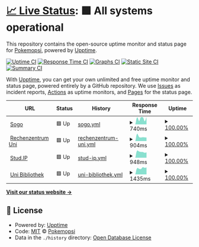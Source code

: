 # [📈 Live Status](https://https://pokemopsi.github.io/upptime-upptime/): <!--live status--> **🟩 All systems operational**

This repository contains the open-source uptime monitor and status page for [Pokemopsi](https://https://pokemopsi.github.io/upptime-upptime/), powered by [Upptime](https://github.com/upptime/upptime).

[![Uptime CI](https://github.com/Pokemopsi/upptime/workflows/Uptime%20CI/badge.svg)](https://github.com/Pokemopsi/upptime/actions?query=workflow%3A%22Uptime+CI%22)
[![Response Time CI](https://github.com/Pokemopsi/upptime/workflows/Response%20Time%20CI/badge.svg)](https://github.com/Pokemopsi/upptime/actions?query=workflow%3A%22Response+Time+CI%22)
[![Graphs CI](https://github.com/Pokemopsi/upptime/workflows/Graphs%20CI/badge.svg)](https://github.com/Pokemopsi/upptime/actions?query=workflow%3A%22Graphs+CI%22)
[![Static Site CI](https://github.com/Pokemopsi/upptime/workflows/Static%20Site%20CI/badge.svg)](https://github.com/Pokemopsi/upptime/actions?query=workflow%3A%22Static+Site+CI%22)
[![Summary CI](https://github.com/Pokemopsi/upptime/workflows/Summary%20CI/badge.svg)](https://github.com/Pokemopsi/upptime/actions?query=workflow%3A%22Summary+CI%22)

With [Upptime](https://upptime.js.org), you can get your own unlimited and free uptime monitor and status page, powered entirely by a GitHub repository. We use [Issues](https://github.com/Pokemopsi/upptime/issues) as incident reports, [Actions](https://github.com/Pokemopsi/upptime/actions) as uptime monitors, and [Pages](https://https://pokemopsi.github.io/upptime-upptime/) for the status page.

<!--start: status pages-->
<!-- This summary is generated by Upptime (https://github.com/upptime/upptime) -->
<!-- Do not edit this manually, your changes will be overwritten -->
<!-- prettier-ignore -->
| URL | Status | History | Response Time | Uptime |
| --- | ------ | ------- | ------------- | ------ |
| <img alt="" src="https://favicons.githubusercontent.com/sogo.uni-osnabrueck.de" height="13"> [Sogo](https://sogo.uni-osnabrueck.de) | 🟩 Up | [sogo.yml](https://github.com/Pokemopsi/upptime-upptime/commits/HEAD/history/sogo.yml) | <details><summary><img alt="Response time graph" src="./graphs/sogo/response-time-week.png" height="20"> 740ms</summary><br><a href="https://Pokemopsi.github.io/upptime-upptime/history/sogo"><img alt="Response time 740" src="https://img.shields.io/endpoint?url=https%3A%2F%2Fraw.githubusercontent.com%2FPokemopsi%2Fupptime-upptime%2FHEAD%2Fapi%2Fsogo%2Fresponse-time.json"></a><br><a href="https://Pokemopsi.github.io/upptime-upptime/history/sogo"><img alt="24-hour response time 740" src="https://img.shields.io/endpoint?url=https%3A%2F%2Fraw.githubusercontent.com%2FPokemopsi%2Fupptime-upptime%2FHEAD%2Fapi%2Fsogo%2Fresponse-time-day.json"></a><br><a href="https://Pokemopsi.github.io/upptime-upptime/history/sogo"><img alt="7-day response time 740" src="https://img.shields.io/endpoint?url=https%3A%2F%2Fraw.githubusercontent.com%2FPokemopsi%2Fupptime-upptime%2FHEAD%2Fapi%2Fsogo%2Fresponse-time-week.json"></a><br><a href="https://Pokemopsi.github.io/upptime-upptime/history/sogo"><img alt="30-day response time 740" src="https://img.shields.io/endpoint?url=https%3A%2F%2Fraw.githubusercontent.com%2FPokemopsi%2Fupptime-upptime%2FHEAD%2Fapi%2Fsogo%2Fresponse-time-month.json"></a><br><a href="https://Pokemopsi.github.io/upptime-upptime/history/sogo"><img alt="1-year response time 740" src="https://img.shields.io/endpoint?url=https%3A%2F%2Fraw.githubusercontent.com%2FPokemopsi%2Fupptime-upptime%2FHEAD%2Fapi%2Fsogo%2Fresponse-time-year.json"></a></details> | <details><summary><a href="https://Pokemopsi.github.io/upptime-upptime/history/sogo">100.00%</a></summary><a href="https://Pokemopsi.github.io/upptime-upptime/history/sogo"><img alt="All-time uptime 100.00%" src="https://img.shields.io/endpoint?url=https%3A%2F%2Fraw.githubusercontent.com%2FPokemopsi%2Fupptime-upptime%2FHEAD%2Fapi%2Fsogo%2Fuptime.json"></a><br><a href="https://Pokemopsi.github.io/upptime-upptime/history/sogo"><img alt="24-hour uptime 100.00%" src="https://img.shields.io/endpoint?url=https%3A%2F%2Fraw.githubusercontent.com%2FPokemopsi%2Fupptime-upptime%2FHEAD%2Fapi%2Fsogo%2Fuptime-day.json"></a><br><a href="https://Pokemopsi.github.io/upptime-upptime/history/sogo"><img alt="7-day uptime 100.00%" src="https://img.shields.io/endpoint?url=https%3A%2F%2Fraw.githubusercontent.com%2FPokemopsi%2Fupptime-upptime%2FHEAD%2Fapi%2Fsogo%2Fuptime-week.json"></a><br><a href="https://Pokemopsi.github.io/upptime-upptime/history/sogo"><img alt="30-day uptime 100.00%" src="https://img.shields.io/endpoint?url=https%3A%2F%2Fraw.githubusercontent.com%2FPokemopsi%2Fupptime-upptime%2FHEAD%2Fapi%2Fsogo%2Fuptime-month.json"></a><br><a href="https://Pokemopsi.github.io/upptime-upptime/history/sogo"><img alt="1-year uptime 100.00%" src="https://img.shields.io/endpoint?url=https%3A%2F%2Fraw.githubusercontent.com%2FPokemopsi%2Fupptime-upptime%2FHEAD%2Fapi%2Fsogo%2Fuptime-year.json"></a></details>
| <img alt="" src="https://favicons.githubusercontent.com/www.rz.uni-osnabrueck.de" height="13"> [Rechenzentrum Uni](https://www.rz.uni-osnabrueck.de) | 🟩 Up | [rechenzentrum-uni.yml](https://github.com/Pokemopsi/upptime-upptime/commits/HEAD/history/rechenzentrum-uni.yml) | <details><summary><img alt="Response time graph" src="./graphs/rechenzentrum-uni/response-time-week.png" height="20"> 904ms</summary><br><a href="https://Pokemopsi.github.io/upptime-upptime/history/rechenzentrum-uni"><img alt="Response time 904" src="https://img.shields.io/endpoint?url=https%3A%2F%2Fraw.githubusercontent.com%2FPokemopsi%2Fupptime-upptime%2FHEAD%2Fapi%2Frechenzentrum-uni%2Fresponse-time.json"></a><br><a href="https://Pokemopsi.github.io/upptime-upptime/history/rechenzentrum-uni"><img alt="24-hour response time 904" src="https://img.shields.io/endpoint?url=https%3A%2F%2Fraw.githubusercontent.com%2FPokemopsi%2Fupptime-upptime%2FHEAD%2Fapi%2Frechenzentrum-uni%2Fresponse-time-day.json"></a><br><a href="https://Pokemopsi.github.io/upptime-upptime/history/rechenzentrum-uni"><img alt="7-day response time 904" src="https://img.shields.io/endpoint?url=https%3A%2F%2Fraw.githubusercontent.com%2FPokemopsi%2Fupptime-upptime%2FHEAD%2Fapi%2Frechenzentrum-uni%2Fresponse-time-week.json"></a><br><a href="https://Pokemopsi.github.io/upptime-upptime/history/rechenzentrum-uni"><img alt="30-day response time 904" src="https://img.shields.io/endpoint?url=https%3A%2F%2Fraw.githubusercontent.com%2FPokemopsi%2Fupptime-upptime%2FHEAD%2Fapi%2Frechenzentrum-uni%2Fresponse-time-month.json"></a><br><a href="https://Pokemopsi.github.io/upptime-upptime/history/rechenzentrum-uni"><img alt="1-year response time 904" src="https://img.shields.io/endpoint?url=https%3A%2F%2Fraw.githubusercontent.com%2FPokemopsi%2Fupptime-upptime%2FHEAD%2Fapi%2Frechenzentrum-uni%2Fresponse-time-year.json"></a></details> | <details><summary><a href="https://Pokemopsi.github.io/upptime-upptime/history/rechenzentrum-uni">100.00%</a></summary><a href="https://Pokemopsi.github.io/upptime-upptime/history/rechenzentrum-uni"><img alt="All-time uptime 100.00%" src="https://img.shields.io/endpoint?url=https%3A%2F%2Fraw.githubusercontent.com%2FPokemopsi%2Fupptime-upptime%2FHEAD%2Fapi%2Frechenzentrum-uni%2Fuptime.json"></a><br><a href="https://Pokemopsi.github.io/upptime-upptime/history/rechenzentrum-uni"><img alt="24-hour uptime 100.00%" src="https://img.shields.io/endpoint?url=https%3A%2F%2Fraw.githubusercontent.com%2FPokemopsi%2Fupptime-upptime%2FHEAD%2Fapi%2Frechenzentrum-uni%2Fuptime-day.json"></a><br><a href="https://Pokemopsi.github.io/upptime-upptime/history/rechenzentrum-uni"><img alt="7-day uptime 100.00%" src="https://img.shields.io/endpoint?url=https%3A%2F%2Fraw.githubusercontent.com%2FPokemopsi%2Fupptime-upptime%2FHEAD%2Fapi%2Frechenzentrum-uni%2Fuptime-week.json"></a><br><a href="https://Pokemopsi.github.io/upptime-upptime/history/rechenzentrum-uni"><img alt="30-day uptime 100.00%" src="https://img.shields.io/endpoint?url=https%3A%2F%2Fraw.githubusercontent.com%2FPokemopsi%2Fupptime-upptime%2FHEAD%2Fapi%2Frechenzentrum-uni%2Fuptime-month.json"></a><br><a href="https://Pokemopsi.github.io/upptime-upptime/history/rechenzentrum-uni"><img alt="1-year uptime 100.00%" src="https://img.shields.io/endpoint?url=https%3A%2F%2Fraw.githubusercontent.com%2FPokemopsi%2Fupptime-upptime%2FHEAD%2Fapi%2Frechenzentrum-uni%2Fuptime-year.json"></a></details>
| <img alt="" src="https://favicons.githubusercontent.com/studip.uni-osnabrueck.de" height="13"> [Stud.IP](https://studip.uni-osnabrueck.de) | 🟩 Up | [stud-ip.yml](https://github.com/Pokemopsi/upptime-upptime/commits/HEAD/history/stud-ip.yml) | <details><summary><img alt="Response time graph" src="./graphs/stud-ip/response-time-week.png" height="20"> 948ms</summary><br><a href="https://Pokemopsi.github.io/upptime-upptime/history/stud-ip"><img alt="Response time 948" src="https://img.shields.io/endpoint?url=https%3A%2F%2Fraw.githubusercontent.com%2FPokemopsi%2Fupptime-upptime%2FHEAD%2Fapi%2Fstud-ip%2Fresponse-time.json"></a><br><a href="https://Pokemopsi.github.io/upptime-upptime/history/stud-ip"><img alt="24-hour response time 948" src="https://img.shields.io/endpoint?url=https%3A%2F%2Fraw.githubusercontent.com%2FPokemopsi%2Fupptime-upptime%2FHEAD%2Fapi%2Fstud-ip%2Fresponse-time-day.json"></a><br><a href="https://Pokemopsi.github.io/upptime-upptime/history/stud-ip"><img alt="7-day response time 948" src="https://img.shields.io/endpoint?url=https%3A%2F%2Fraw.githubusercontent.com%2FPokemopsi%2Fupptime-upptime%2FHEAD%2Fapi%2Fstud-ip%2Fresponse-time-week.json"></a><br><a href="https://Pokemopsi.github.io/upptime-upptime/history/stud-ip"><img alt="30-day response time 948" src="https://img.shields.io/endpoint?url=https%3A%2F%2Fraw.githubusercontent.com%2FPokemopsi%2Fupptime-upptime%2FHEAD%2Fapi%2Fstud-ip%2Fresponse-time-month.json"></a><br><a href="https://Pokemopsi.github.io/upptime-upptime/history/stud-ip"><img alt="1-year response time 948" src="https://img.shields.io/endpoint?url=https%3A%2F%2Fraw.githubusercontent.com%2FPokemopsi%2Fupptime-upptime%2FHEAD%2Fapi%2Fstud-ip%2Fresponse-time-year.json"></a></details> | <details><summary><a href="https://Pokemopsi.github.io/upptime-upptime/history/stud-ip">100.00%</a></summary><a href="https://Pokemopsi.github.io/upptime-upptime/history/stud-ip"><img alt="All-time uptime 100.00%" src="https://img.shields.io/endpoint?url=https%3A%2F%2Fraw.githubusercontent.com%2FPokemopsi%2Fupptime-upptime%2FHEAD%2Fapi%2Fstud-ip%2Fuptime.json"></a><br><a href="https://Pokemopsi.github.io/upptime-upptime/history/stud-ip"><img alt="24-hour uptime 100.00%" src="https://img.shields.io/endpoint?url=https%3A%2F%2Fraw.githubusercontent.com%2FPokemopsi%2Fupptime-upptime%2FHEAD%2Fapi%2Fstud-ip%2Fuptime-day.json"></a><br><a href="https://Pokemopsi.github.io/upptime-upptime/history/stud-ip"><img alt="7-day uptime 100.00%" src="https://img.shields.io/endpoint?url=https%3A%2F%2Fraw.githubusercontent.com%2FPokemopsi%2Fupptime-upptime%2FHEAD%2Fapi%2Fstud-ip%2Fuptime-week.json"></a><br><a href="https://Pokemopsi.github.io/upptime-upptime/history/stud-ip"><img alt="30-day uptime 100.00%" src="https://img.shields.io/endpoint?url=https%3A%2F%2Fraw.githubusercontent.com%2FPokemopsi%2Fupptime-upptime%2FHEAD%2Fapi%2Fstud-ip%2Fuptime-month.json"></a><br><a href="https://Pokemopsi.github.io/upptime-upptime/history/stud-ip"><img alt="1-year uptime 100.00%" src="https://img.shields.io/endpoint?url=https%3A%2F%2Fraw.githubusercontent.com%2FPokemopsi%2Fupptime-upptime%2FHEAD%2Fapi%2Fstud-ip%2Fuptime-year.json"></a></details>
| <img alt="" src="https://favicons.githubusercontent.com/www.ub.uni-osnabrueck.de" height="13"> [Uni Bibliothek](https://www.ub.uni-osnabrueck.de) | 🟩 Up | [uni-bibliothek.yml](https://github.com/Pokemopsi/upptime-upptime/commits/HEAD/history/uni-bibliothek.yml) | <details><summary><img alt="Response time graph" src="./graphs/uni-bibliothek/response-time-week.png" height="20"> 1435ms</summary><br><a href="https://Pokemopsi.github.io/upptime-upptime/history/uni-bibliothek"><img alt="Response time 1435" src="https://img.shields.io/endpoint?url=https%3A%2F%2Fraw.githubusercontent.com%2FPokemopsi%2Fupptime-upptime%2FHEAD%2Fapi%2Funi-bibliothek%2Fresponse-time.json"></a><br><a href="https://Pokemopsi.github.io/upptime-upptime/history/uni-bibliothek"><img alt="24-hour response time 1435" src="https://img.shields.io/endpoint?url=https%3A%2F%2Fraw.githubusercontent.com%2FPokemopsi%2Fupptime-upptime%2FHEAD%2Fapi%2Funi-bibliothek%2Fresponse-time-day.json"></a><br><a href="https://Pokemopsi.github.io/upptime-upptime/history/uni-bibliothek"><img alt="7-day response time 1435" src="https://img.shields.io/endpoint?url=https%3A%2F%2Fraw.githubusercontent.com%2FPokemopsi%2Fupptime-upptime%2FHEAD%2Fapi%2Funi-bibliothek%2Fresponse-time-week.json"></a><br><a href="https://Pokemopsi.github.io/upptime-upptime/history/uni-bibliothek"><img alt="30-day response time 1435" src="https://img.shields.io/endpoint?url=https%3A%2F%2Fraw.githubusercontent.com%2FPokemopsi%2Fupptime-upptime%2FHEAD%2Fapi%2Funi-bibliothek%2Fresponse-time-month.json"></a><br><a href="https://Pokemopsi.github.io/upptime-upptime/history/uni-bibliothek"><img alt="1-year response time 1435" src="https://img.shields.io/endpoint?url=https%3A%2F%2Fraw.githubusercontent.com%2FPokemopsi%2Fupptime-upptime%2FHEAD%2Fapi%2Funi-bibliothek%2Fresponse-time-year.json"></a></details> | <details><summary><a href="https://Pokemopsi.github.io/upptime-upptime/history/uni-bibliothek">100.00%</a></summary><a href="https://Pokemopsi.github.io/upptime-upptime/history/uni-bibliothek"><img alt="All-time uptime 100.00%" src="https://img.shields.io/endpoint?url=https%3A%2F%2Fraw.githubusercontent.com%2FPokemopsi%2Fupptime-upptime%2FHEAD%2Fapi%2Funi-bibliothek%2Fuptime.json"></a><br><a href="https://Pokemopsi.github.io/upptime-upptime/history/uni-bibliothek"><img alt="24-hour uptime 100.00%" src="https://img.shields.io/endpoint?url=https%3A%2F%2Fraw.githubusercontent.com%2FPokemopsi%2Fupptime-upptime%2FHEAD%2Fapi%2Funi-bibliothek%2Fuptime-day.json"></a><br><a href="https://Pokemopsi.github.io/upptime-upptime/history/uni-bibliothek"><img alt="7-day uptime 100.00%" src="https://img.shields.io/endpoint?url=https%3A%2F%2Fraw.githubusercontent.com%2FPokemopsi%2Fupptime-upptime%2FHEAD%2Fapi%2Funi-bibliothek%2Fuptime-week.json"></a><br><a href="https://Pokemopsi.github.io/upptime-upptime/history/uni-bibliothek"><img alt="30-day uptime 100.00%" src="https://img.shields.io/endpoint?url=https%3A%2F%2Fraw.githubusercontent.com%2FPokemopsi%2Fupptime-upptime%2FHEAD%2Fapi%2Funi-bibliothek%2Fuptime-month.json"></a><br><a href="https://Pokemopsi.github.io/upptime-upptime/history/uni-bibliothek"><img alt="1-year uptime 100.00%" src="https://img.shields.io/endpoint?url=https%3A%2F%2Fraw.githubusercontent.com%2FPokemopsi%2Fupptime-upptime%2FHEAD%2Fapi%2Funi-bibliothek%2Fuptime-year.json"></a></details>

<!--end: status pages-->

[**Visit our status website →**](https://https://pokemopsi.github.io/upptime-upptime/)

## 📄 License

- Powered by: [Upptime](https://github.com/upptime/upptime)
- Code: [MIT](./LICENSE) © [Pokemopsi](https://https://pokemopsi.github.io/upptime-upptime/)
- Data in the `./history` directory: [Open Database License](https://opendatacommons.org/licenses/odbl/1-0/)
